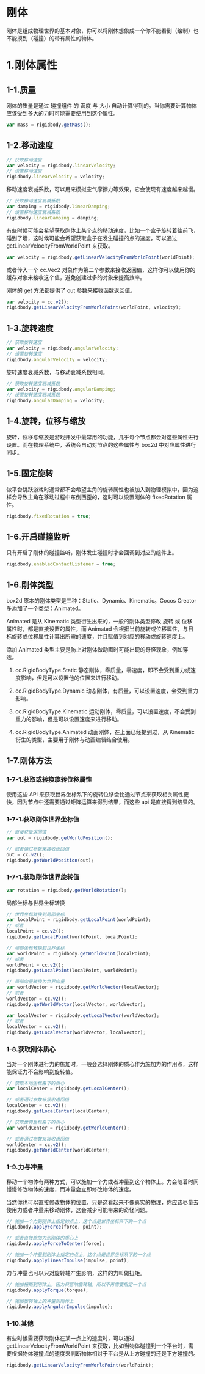 # 刚体
刚体是组成物理世界的基本对象，你可以将刚体想象成一个你不能看到（绘制）也不能摸到（碰撞）的带有属性的物体。

# 1.刚体属性
## 1-1.质量
刚体的质量是通过 碰撞组件 的 密度 与 大小 自动计算得到的。当你需要计算物体应该受到多大的力时可能需要使用到这个属性。

```js
var mass = rigidbody.getMass();
```

## 1-2.移动速度
```js
// 获取移动速度
var velocity = rigidbody.linearVelocity;
// 设置移动速度
rigidbody.linearVelocity = velocity;
```

移动速度衰减系数，可以用来模拟空气摩擦力等效果，它会使现有速度越来越慢。
```js
// 获取移动速度衰减系数
var damping = rigidbody.linearDamping;
// 设置移动速度衰减系数
rigidbody.linearDamping = damping;
```

有些时候可能会希望获取刚体上某个点的移动速度，比如一个盒子旋转着往前飞，碰到了墙，这时候可能会希望获取盒子在发生碰撞的点的速度，可以通过 getLinearVelocityFromWorldPoint 来获取。

```js
var velocity = rigidbody.getLinearVelocityFromWorldPoint(worldPoint);
```

或者传入一个 cc.Vec2 对象作为第二个参数来接收返回值，这样你可以使用你的缓存对象来接收这个值，避免创建过多的对象来提高效率。

刚体的 get 方法都提供了 out 参数来接收函数返回值。

```js
var velocity = cc.v2();
rigidbody.getLinearVelocityFromWorldPoint(worldPoint, velocity);
```

## 1-3.旋转速度
```js
// 获取旋转速度
var velocity = rigidbody.angularVelocity;
// 设置旋转速度
rigidbody.angularVelocity = velocity;
```

旋转速度衰减系数，与移动衰减系数相同。
```js
// 获取旋转速度衰减系数
var velocity = rigidbody.angularDamping;
// 设置旋转速度衰减系数
rigidbody.angularDamping = velocity;
```

## 1-4.旋转，位移与缩放
旋转，位移与缩放是游戏开发中最常用的功能，几乎每个节点都会对这些属性进行设置。而在物理系统中，系统会自动对节点的这些属性与 box2d 中对应属性进行同步。

## 1-5.固定旋转
做平台跳跃游戏时通常都不会希望主角的旋转属性也被加入到物理模拟中，因为这样会导致主角在移动过程中东倒西歪的，这时可以设置刚体的 fixedRotation 属性。

```js
rigidbody.fixedRotation = true;
```

## 1-6.开启碰撞监听
只有开启了刚体的碰撞监听，刚体发生碰撞时才会回调到对应的组件上。

```js
rigidbody.enabledContactListener = true;
```

## 1-6.刚体类型
box2d 原本的刚体类型是三种：Static、Dynamic、Kinematic。Cocos Creator 多添加了一个类型：Animated。

Animated 是从 Kinematic 类型衍生出来的，一般的刚体类型修改 旋转 或 位移 属性时，都是直接设置的属性，而 Animated 会根据当前旋转或位移属性，与目标旋转或位移属性计算出所需的速度，并且赋值到对应的移动或旋转速度上。

添加 Animated 类型主要是防止对刚体做动画时可能出现的奇怪现象，例如穿透。

1. cc.RigidBodyType.Static
静态刚体，零质量，零速度，即不会受到重力或速度影响，但是可以设置他的位置来进行移动。

2. cc.RigidBodyType.Dynamic
动态刚体，有质量，可以设置速度，会受到重力影响。

3. cc.RigidBodyType.Kinematic
运动刚体，零质量，可以设置速度，不会受到重力的影响，但是可以设置速度来进行移动。

4. cc.RigidBodyType.Animated
动画刚体，在上面已经提到过，从 Kinematic 衍生的类型，主要用于刚体与动画编辑结合使用。

## 1-7.刚体方法
### 1-7-1.获取或转换旋转位移属性
使用这些 API 来获取世界坐标系下的旋转位移会比通过节点来获取相关属性更快，因为节点中还需要通过矩阵运算来得到结果，而这些 api 是直接得到结果的。

### 1-7-1.获取刚体世界坐标值
```js
// 直接获取返回值
var out = rigidbody.getWorldPosition();

// 或者通过参数来接收返回值
out = cc.v2();
rigidbody.getWorldPosition(out);
```

### 1-7-1.获取刚体世界旋转值
```js
var rotation = rigidbody.getWorldRotation();
```

局部坐标与世界坐标转换
```js
// 世界坐标转换到局部坐标
var localPoint = rigidbody.getLocalPoint(worldPoint);
// 或者
localPoint = cc.v2();
rigidbody.getLocalPoint(worldPoint, localPoint);
```

```js
// 局部坐标转换到世界坐标
var worldPoint = rigidbody.getWorldPoint(localPoint);
// 或者
worldPoint = cc.v2();
rigidbody.getLocalPoint(localPoint, worldPoint);
```

```js
// 局部向量转换为世界向量
var worldVector = rigidbody.getWorldVector(localVector);
// 或者
worldVector = cc.v2();
rigidbody.getWorldVector(localVector, worldVector);
```

```js
var localVector = rigidbody.getLocalVector(worldVector);
// 或者
localVector = cc.v2();
rigidbody.getLocalVector(worldVector, localVector);
```

### 1-8.获取刚体质心
当对一个刚体进行力的施加时，一般会选择刚体的质心作为施加力的作用点，这样能保证力不会影响到旋转值。
```js
// 获取本地坐标系下的质心
var localCenter = rigidbody.getLocalCenter();

// 或者通过参数来接收返回值
localCenter = cc.v2();
rigidbody.getLocalCenter(localCenter);

// 获取世界坐标系下的质心
var worldCenter = rigidbody.getWorldCenter();

// 或者通过参数来接收返回值
worldCenter = cc.v2();
rigidbody.getWorldCenter(worldCenter);
```

### 1-9.力与冲量
移动一个物体有两种方式，可以施加一个力或者冲量到这个物体上。力会随着时间慢慢修改物体的速度，而冲量会立即修改物体的速度。

当然你也可以直接修改物体的位置，只是这看起来不像真实的物理，你应该尽量去使用力或者冲量来移动刚体，这会减少可能带来的奇怪问题。

```js
// 施加一个力到刚体上指定的点上，这个点是世界坐标系下的一个点
rigidbody.applyForce(force, point);

// 或者直接施加力到刚体的质心上
rigidbody.applyForceToCenter(force);

// 施加一个冲量到刚体上指定的点上，这个点是世界坐标系下的一个点
rigidbody.applyLinearImpulse(impulse, point);
```

力与冲量也可以只对旋转轴产生影响，这样的力叫做扭矩。

```js
// 施加扭矩到刚体上，因为只影响旋转轴，所以不再需要指定一个点
rigidbody.applyTorque(torque);

// 施加旋转轴上的冲量到刚体上
rigidbody.applyAngularImpulse(impulse);
```

### 1-10.其他
有些时候需要获取刚体在某一点上的速度时，可以通过 getLinearVelocityFromWorldPoint 来获取，比如当物体碰撞到一个平台时，需要根据物体碰撞点的速度来判断物体相对于平台是从上方碰撞的还是下方碰撞的。

```js
rigidbody.getLinearVelocityFromWorldPoint(worldPoint);
```
